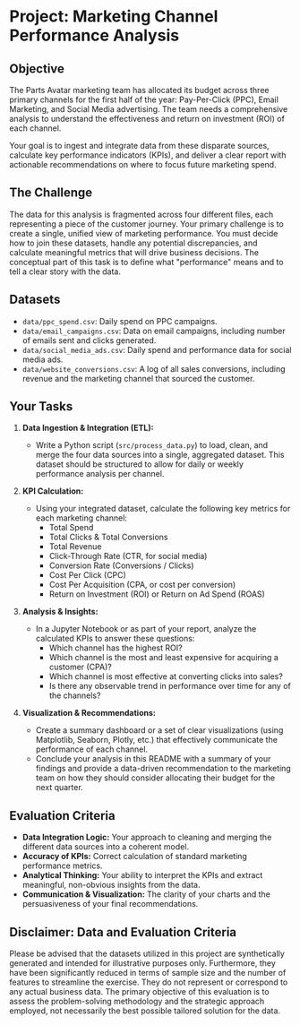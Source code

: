 
# Project: Marketing Channel Performance Analysis

## Objective
The Parts Avatar marketing team has allocated its budget across three primary channels for the first half of the year: Pay-Per-Click (PPC), Email Marketing, and Social Media advertising. The team needs a comprehensive analysis to understand the effectiveness and return on investment (ROI) of each channel.

Your goal is to ingest and integrate data from these disparate sources, calculate key performance indicators (KPIs), and deliver a clear report with actionable recommendations on where to focus future marketing spend.

## The Challenge
The data for this analysis is fragmented across four different files, each representing a piece of the customer journey. Your primary challenge is to create a single, unified view of marketing performance. You must decide how to join these datasets, handle any potential discrepancies, and calculate meaningful metrics that will drive business decisions. The conceptual part of this task is to define what "performance" means and to tell a clear story with the data.

## Datasets
* `data/ppc_spend.csv`: Daily spend on PPC campaigns.
* `data/email_campaigns.csv`: Data on email campaigns, including number of emails sent and clicks generated.
* `data/social_media_ads.csv`: Daily spend and performance data for social media ads.
* `data/website_conversions.csv`: A log of all sales conversions, including revenue and the marketing channel that sourced the customer.

## Your Tasks
1.  **Data Ingestion & Integration (ETL):**
    * Write a Python script (`src/process_data.py`) to load, clean, and merge the four data sources into a single, aggregated dataset. This dataset should be structured to allow for daily or weekly performance analysis per channel.

2.  **KPI Calculation:**
    * Using your integrated dataset, calculate the following key metrics for each marketing channel:
        * Total Spend
        * Total Clicks & Total Conversions
        * Total Revenue
        * Click-Through Rate (CTR, for social media)
        * Conversion Rate (Conversions / Clicks)
        * Cost Per Click (CPC)
        * Cost Per Acquisition (CPA, or cost per conversion)
        * Return on Investment (ROI) or Return on Ad Spend (ROAS)

3.  **Analysis & Insights:**
    * In a Jupyter Notebook or as part of your report, analyze the calculated KPIs to answer these questions:
        * Which channel has the highest ROI?
        * Which channel is the most and least expensive for acquiring a customer (CPA)?
        * Which channel is most effective at converting clicks into sales?
        * Is there any observable trend in performance over time for any of the channels?

4.  **Visualization & Recommendations:**
    * Create a summary dashboard or a set of clear visualizations (using Matplotlib, Seaborn, Plotly, etc.) that effectively communicate the performance of each channel.
    * Conclude your analysis in this README with a summary of your findings and provide a data-driven recommendation to the marketing team on how they should consider allocating their budget for the next quarter.

## Evaluation Criteria
* **Data Integration Logic:** Your approach to cleaning and merging the different data sources into a coherent model.
* **Accuracy of KPIs:** Correct calculation of standard marketing performance metrics.
* **Analytical Thinking:** Your ability to interpret the KPIs and extract meaningful, non-obvious insights from the data.
* **Communication & Visualization:** The clarity of your charts and the persuasiveness of your final recommendations.

## Disclaimer: Data and Evaluation Criteria
Please be advised that the datasets utilized in this project are synthetically generated and intended for illustrative purposes only. Furthermore, they have been significantly reduced in terms of sample size and the number of features to streamline the exercise. They do not represent or correspond to any actual business data. The primary objective of this evaluation is to assess the problem-solving methodology and the strategic approach employed, not necessarily the best possible tailored solution for the data. 
